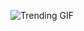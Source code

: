 ![Trending GIF](https://media1.giphy.com/media/v1.Y2lkPThiYjIxNzcyd2o1bnZwMTBveWIwZmc0NGFxbGxvdW1lZjR6djkzaDUwbHA3YWh3dCZlcD12MV9naWZzX3NlYXJjaCZjdD1n/CTX0ivSQbI78A/giphy.gif)
